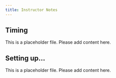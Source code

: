 ```yaml
---
title: Instructor Notes
---
```


## Timing

This is a placeholder file. Please add content here. 

## Setting up...

This is a placeholder file. Please add content here. 

